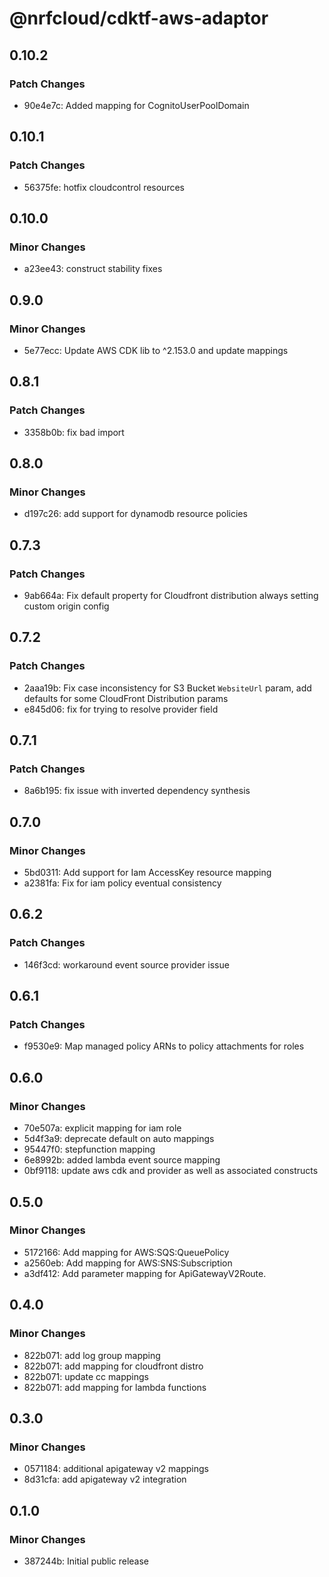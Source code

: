 # @nrfcloud/cdktf-aws-adaptor

## 0.10.2

### Patch Changes

- 90e4e7c: Added mapping for CognitoUserPoolDomain

## 0.10.1

### Patch Changes

- 56375fe: hotfix cloudcontrol resources

## 0.10.0

### Minor Changes

- a23ee43: construct stability fixes

## 0.9.0

### Minor Changes

- 5e77ecc: Update AWS CDK lib to ^2.153.0 and update mappings

## 0.8.1

### Patch Changes

- 3358b0b: fix bad import

## 0.8.0

### Minor Changes

- d197c26: add support for dynamodb resource policies

## 0.7.3

### Patch Changes

- 9ab664a: Fix default property for Cloudfront distribution always setting custom origin config

## 0.7.2

### Patch Changes

- 2aaa19b: Fix case inconsistency for S3 Bucket `WebsiteUrl` param, add defaults for some CloudFront Distribution params
- e845d06: fix for trying to resolve provider field

## 0.7.1

### Patch Changes

- 8a6b195: fix issue with inverted dependency synthesis

## 0.7.0

### Minor Changes

- 5bd0311: Add support for Iam AccessKey resource mapping
- a2381fa: Fix for iam policy eventual consistency

## 0.6.2

### Patch Changes

- 146f3cd: workaround event source provider issue

## 0.6.1

### Patch Changes

- f9530e9: Map managed policy ARNs to policy attachments for roles

## 0.6.0

### Minor Changes

- 70e507a: explicit mapping for iam role
- 5d4f3a9: deprecate default on auto mappings
- 95447f0: stepfunction mapping
- 6e8992b: added lambda event source mapping
- 0bf9118: update aws cdk and provider as well as associated constructs

## 0.5.0

### Minor Changes

- 5172166: Add mapping for AWS:SQS:QueuePolicy
- a2560eb: Add mapping for AWS:SNS:Subscription
- a3df412: Add parameter mapping for ApiGatewayV2Route.

## 0.4.0

### Minor Changes

- 822b071: add log group mapping
- 822b071: add mapping for cloudfront distro
- 822b071: update cc mappings
- 822b071: add mapping for lambda functions

## 0.3.0

### Minor Changes

- 0571184: additional apigateway v2 mappings
- 8d31cfa: add apigateway v2 integration

## 0.1.0

### Minor Changes

- 387244b: Initial public release
